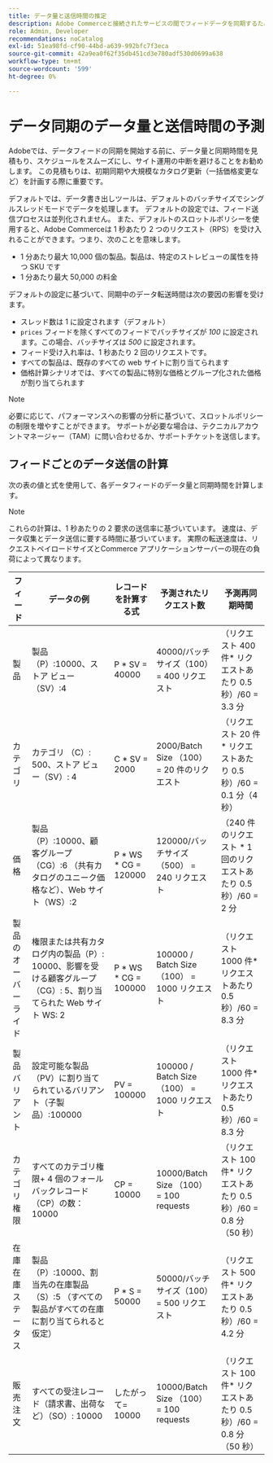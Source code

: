 ```yaml
---
title: データ量と送信時間の推定
description: Adobe Commerceと接続されたサービスの間でフィードデータを同期するために  [!DNL data export]  ツールに必要なデータ量と転送時間を見積もる方法を説明します。
role: Admin, Developer
recommendations: noCatalog
exl-id: 51ea98fd-cf90-44bd-a639-992bfc7f3eca
source-git-commit: 42a9ea0f62f35db451cd3e780adf530d0699a638
workflow-type: tm+mt
source-wordcount: '599'
ht-degree: 0%

---
```


# データ同期のデータ量と送信時間の予測

Adobeでは、データフィードの同期を開始する前に、データ量と同期時間を見積もり、スケジュールをスムーズにし、サイト運用の中断を避けることをお勧めします。 この見積もりは、初期同期や大規模なカタログ更新（一括価格変更など）を計画する際に重要です。

デフォルトでは、データ書き出しツールは、デフォルトのバッチサイズでシングルスレッドモードでデータを処理します。 デフォルトの設定では、フィード送信プロセスは並列化されません。 また、デフォルトのスロットルポリシーを使用すると、Adobe Commerceは 1 秒あたり 2 つのリクエスト（RPS）を受け入れることができます。つまり、次のことを意味します。

- 1 分あたり最大 10,000 個の製品。製品は、特定のストレビューの属性を持つ SKU です
- 1 分あたり最大 50,000 の料金

デフォルトの設定に基づいて、同期中のデータ転送時間は次の要因の影響を受けます。

- スレッド数は 1 に設定されます（デフォルト）
- `prices` フィードを除くすべてのフィードでバッチサイズが _100_ に設定されます。この場合、バッチサイズは _500_ に設定されます。
- フィード受け入れ率は、1 秒あたり 2 回のリクエストです。
- すべての製品は、既存のすべての web サイトに割り当てられます
- 価格計算シナリオでは、すべての製品に特別な価格とグループ化された価格が割り当てられます

>[!NOTE]
>
>必要に応じて、パフォーマンスへの影響の分析に基づいて、スロットルポリシーの制限を増やすことができます。 サポートが必要な場合は、テクニカルアカウントマネージャー（TAM）に問い合わせるか、サポートチケットを送信します。

## フィードごとのデータ送信の計算

次の表の値と式を使用して、各データフィードのデータ量と同期時間を計算します。

>[!NOTE]
>
>これらの計算は、1 秒あたりの 2 要求の送信率に基づいています。 速度は、データ収集とデータ送信に要する時間に基づいています。 実際の転送速度は、リクエストペイロードサイズとCommerce アプリケーションサーバーの現在の負荷によって異なります。

| フィード | データの例 | レコードを計算する式 | 予測されたリクエスト数 | 予測再同期時間 |
| --- | --- | --- | --- | --- |
| 製品 | 製品（P）:10000、ストア ビュー（SV）:4 | P * SV = 40000 | 40000/バッチサイズ（100） = 400 リクエスト | （リクエスト 400 件* リクエストあたり 0.5 秒）/60 = 3.3 分 |
| カテゴリ | カテゴリ （C）: 500、ストア ビュー（SV）: 4 | C * SV = 2000 | 2000/Batch Size （100） = 20 件のリクエスト | （リクエスト 20 件* リクエストあたり 0.5 秒）/60 = 0.1 分（4 秒） |
| 価格 | 製品（P）:10000、顧客グループ（CG）:6 （共有カタログのユニーク価格など）、Web サイト（WS）:2 | P \* WS * CG = 120000 | 120000/バッチサイズ（500） = 240 リクエスト | （240 件のリクエスト * 1 回のリクエストあたり 0.5 秒）/60 = 2 分 |
| 製品のオーバーライド | 権限または共有カタログ内の製品（P）: 10000、影響を受ける顧客グループ （CG）: 5、割り当てられた Web サイト WS: 2 | P \* WS * CG = 100000 | 100000 / Batch Size （100） = 1000 リクエスト | （リクエスト 1000 件* リクエストあたり 0.5 秒）/60 = 8.3 分 |
| 製品バリアント | 設定可能な製品（PV）に割り当てられているバリアント（子製品）:100000 | PV = 100000 | 100000 / Batch Size （100） = 1000 リクエスト | （リクエスト 1000 件* リクエストあたり 0.5 秒）/60 = 8.3 分 |
| カテゴリ権限 | すべてのカテゴリ権限+ 4 個のフォールバックレコード（CP）の数：10000 | CP = 10000 | 10000/Batch Size （100） = 100 requests | （リクエスト 100 件* リクエストあたり 0.5 秒）/60 = 0.8 分（50 秒） |
| 在庫在庫ステータス | 製品（P）:10000、割当先の在庫製品（S）:5 （すべての製品がすべての在庫に割り当てられると仮定） | P * S = 50000 | 50000/バッチサイズ（100） = 500 リクエスト | （リクエスト 500 件* リクエストあたり 0.5 秒）/60 = 4.2 分 |
| 販売注文 | すべての受注レコード（請求書、出荷など）（SO）: 10000 | したがって= 10000 | 10000/Batch Size （100） = 100 requests | （リクエスト 100 件* リクエストあたり 0.5 秒）/60 = 0.8 分（50 秒） |
